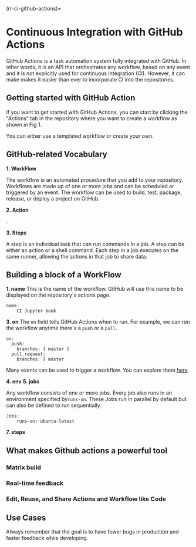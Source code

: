 (rr-ci-github-actions)=
# Continuous Integration with GitHub Actions
GitHub Actions is a task automation system fully integrated with GitHub. In other words, it is an API that orchestrates any workflow, based on any event and it is not explicitly used for continuous integration (CI). However, it can make makes it easier than ever to incorporate CI into the repositories. 

## Getting started with GitHub Action
If you want to get started with GitHub Actions, you can start by clicking the "Actions" tab in the repository where you want to create a workflow as shown in Fig 1.

You can either use a templated workflow or create your own. 
<!--needs to create gifs-->

## GitHub-related Vocabulary
<!-- (I'll explain each vocab separately using diagrams made with adobe illustrator) -->

**1. WorkFlow**
<!-- needs paraphrasing -->
The workflow is an automated procedure that you add to your repository. 
Workflows are made up of one or more jobs and can be scheduled or triggered by an event. 
The workflow can be used to build, test, package, release, or deploy a project on GitHub.


**2. Action**
<!-- needs paraphrasing -->
<!--An action is a specific activity that triggers a workflow. For example, the activity can originate from GitHub when someone pushes a commit to a repository or when an issue or pull request is created. You can also use the repository dispatch webhook to trigger a workflow when an external event occurs. For a complete list of events that can be used to trigger workflows, see Events that trigger workflows -->.


**3. Steps** 
<!-- needs paraphrasing -->
A step is an individual task that can run commands in a job. A step can be either an action or a shell command. Each step in a job executes on the same runner, allowing the actions in that job to share data.


## Building a block of a WorkFlow
**1. name**
This is the name of the workflow. GitHub will use this name to be displayed on the repository's actions page.
```
name:
    CI Jupyter book
```
**3. on**
The `on` field tells GitHub Actions when to run. For example, we can run the workflow anytime there's a `push` or a `pull`. 
```
on:
  push:
    branches: [ master ]
  pull_request:
    branches: [ master 
```
Many events can be used to trigger a workflow. You can explore them [here](https://docs.github.com/en/free-pro-team@latest/actions/reference/workflow-syntax-for-github-actions).

**4. env**
**5. jobs**

Any workflow consists of one or more jobs. Every job also runs in an environment specified by`runs-on`. These Jobs run in parallel by default but can also be defined to run sequentially.
```
Jobs:
    runs-on: ubuntu-latest
``` 
**7. steps**

## What makes Github actions a powerful tool

### Matrix build 
### Real-time feedback
### Edit, Reuse, and Share Actions and Workflow like Code

## Use Cases

Always remember that the goal is to have fewer bugs in production and faster feedback while developing.

